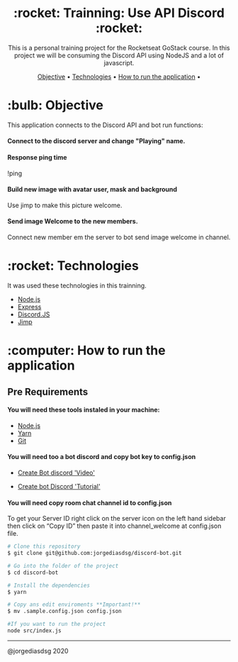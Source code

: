 <h1 align="center">:rocket: Trainning: Use API Discord :rocket:</h1>

<p align="center">This is a personal training project for the Rocketseat GoStack course. In this project we will be consuming the Discord API using NodeJS and a lot of javascript.</p>

<p align="center">
 <a href="#objective">Objective</a> •
 <a href="#technologies">Technologies</a> •
 <a href="#how-to-run">How to run the application</a> •
</p>

<h1 id="objective">:bulb: Objective</h1>
<p>This application connects to the Discord API and bot run functions: </p>
<p>

#### Connect to the discord server and change "Playing" name.

#### Response ping time
 !ping

#### Build new image with avatar user, mask and background
  Use jimp to make this picture welcome.

#### Send image Welcome to the new members.
  Connect new member em the server to bot send image welcome in channel.

</p>

<h1 id="technologies">:rocket: Technologies</h1>

<p>It was used these technologies in this trainning.</p>

- [Node.js](https://nodejs.org/en/ "Node.js")
- [Express](http://expressjs.com/ "Express")
- [Discord.JS](https://discord.js.org/ "Discord.JS")
- [Jimp](https://github.com/oliver-moran/jimp/ "Jimp")

<h1 id="how-to-run">:computer: How to run the application</h1>

<h2>Pre Requirements</h2>

<h4>You will need these tools instaled in your machine:</h4>

- [Node.js](https://nodejs.org/en/ "Node.js")
- [Yarn](https://yarnpkg.com/ "Yarn")
- [Git](https://git-scm.com/ "Git")

<h4>You will need too a bot discord and copy bot key to config.json</h4>

- [Create Bot discord 'Video'](https://youtu.be/gcMLieVU7y4 "Bot discord")

- [Create bot Discord 'Tutorial'](https://www.writebots.com/discord-bot-token/ "Bot discord")
   
<h4>You will need copy room chat channel id to config.json</h4>

<p>To get your Server ID right click on the server icon on the left hand sidebar then click on “Copy ID” then paste it into channel_welcome at config.json file.</p>


```bash
# Clone this repository
$ git clone git@github.com:jorgediasdsg/discord-bot.git

# Go into the folder of the project
$ cd discord-bot

# Install the dependencies
$ yarn

# Copy ans edit enviroments **Important!**
$ mv .sample.config.json config.json

#If you want to run the project
node src/index.js
```
<hr>

@jorgediasdsg 2020